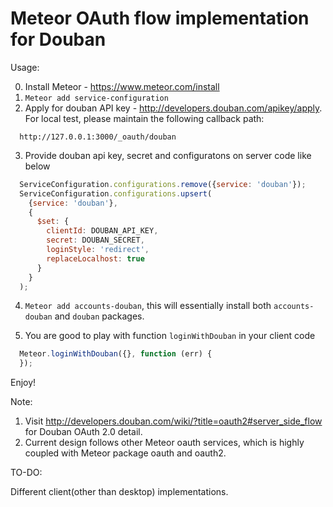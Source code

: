 # Meteor OAuth flow implementation for Douban

Usage:

0. Install Meteor - https://www.meteor.com/install
1. `Meteor add service-configuration`
2.  Apply for douban API key - http://developers.douban.com/apikey/apply.
    For local test, please maintain the following callback path:
```
  http://127.0.0.1:3000/_oauth/douban
```

3. Provide douban api key, secret and configuratons on server code like below
```javascript
  ServiceConfiguration.configurations.remove({service: 'douban'});
  ServiceConfiguration.configurations.upsert(
    {service: 'douban'},
    {
      $set: {
        clientId: DOUBAN_API_KEY,
        secret: DOUBAN_SECRET,
        loginStyle: 'redirect',
        replaceLocalhost: true 
      }
    }
  );
```

4. `Meteor add accounts-douban`, this will essentially install both `accounts-douban` and `douban` packages.

5. You are good to play with function `loginWithDouban` in your client code
```javascript
  Meteor.loginWithDouban({}, function (err) {
  }); 
```

Enjoy!

Note:

1. Visit http://developers.douban.com/wiki/?title=oauth2#server_side_flow for Douban OAuth 2.0 detail.
2. Current design follows other Meteor oauth services, which is highly coupled with Meteor package oauth and oauth2.

TO-DO:

Different client(other than desktop) implementations.
